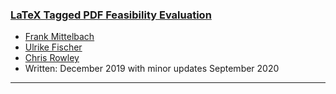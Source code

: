 

### <a href="{{site.baseurl}}/publications/2020-tagged-pdf-feasibility.pdf" target="_blank" onclick="vgwPixelCall('c1e17b6fed7b4e0fac9032b4aad469c9');">LaTeX Tagged PDF Feasibility Evaluation</a>

+ [Frank Mittelbach]({{site.baseurl}}/about/team/#frank-mittelbach)
+ [Ulrike Fischer]({{site.baseurl}}/about/team/#ulrike-fischer)
+ [Chris Rowley]({{site.baseurl}}/about/team/#chris-rowley)
+ Written: December 2019 with minor updates September 2020


***

